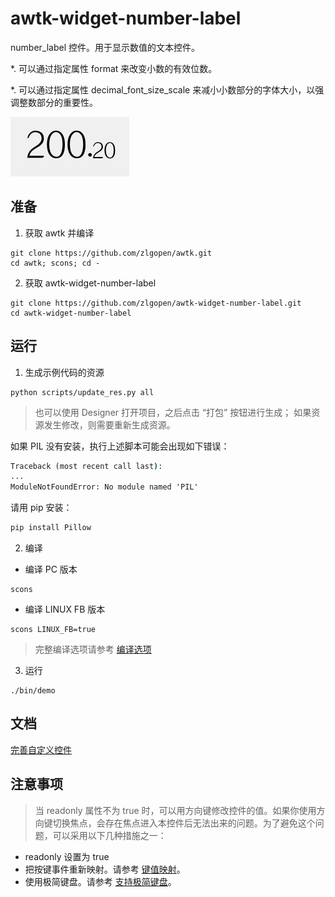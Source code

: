 # awtk-widget-number-label

number_label 控件。用于显示数值的文本控件。
 
*. 可以通过指定属性 format 来改变小数的有效位数。

*. 可以通过指定属性 decimal\_font\_size\_scale 来减小小数部分的字体大小，以强调整数部分的重要性。

![](docs/images/ui.jpg)

## 准备

1. 获取 awtk 并编译

```
git clone https://github.com/zlgopen/awtk.git
cd awtk; scons; cd -
```

2. 获取 awtk-widget-number-label

```
git clone https://github.com/zlgopen/awtk-widget-number-label.git
cd awtk-widget-number-label
```

## 运行

1. 生成示例代码的资源

```
python scripts/update_res.py all
```
> 也可以使用 Designer 打开项目，之后点击 “打包” 按钮进行生成；
> 如果资源发生修改，则需要重新生成资源。

如果 PIL 没有安装，执行上述脚本可能会出现如下错误：
```cmd
Traceback (most recent call last):
...
ModuleNotFoundError: No module named 'PIL'
```
请用 pip 安装：
```cmd
pip install Pillow
```

2. 编译

* 编译 PC 版本

```
scons
```

* 编译 LINUX FB 版本

```
scons LINUX_FB=true
```

> 完整编译选项请参考 [编译选项](https://github.com/zlgopen/awtk-widget-generator/blob/master/docs/build_options.md)

3. 运行

```
./bin/demo
```

## 文档

[完善自定义控件](https://github.com/zlgopen/awtk-widget-generator/blob/master/docs/improve_generated_widget.md)

## 注意事项

> 当 readonly 属性不为 true 时，可以用方向键修改控件的值。如果你使用方向键切换焦点，会存在焦点进入本控件后无法出来的问题。为了避免这个问题，可以采用以下几种措施之一：

* readonly 设置为 true
* 把按键事件重新映射。请参考 [键值映射](https://github.com/zlgopen/awtk/blob/master/docs/map_key.md)。
* 使用极简键盘。请参考 [支持极简键盘](https://github.com/zlgopen/awtk/blob/master/docs/how_to_support_5keys_3keys.md)。
